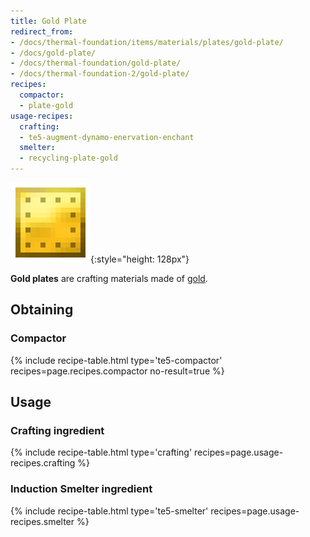 ```yaml
---
title: Gold Plate
redirect_from:
- /docs/thermal-foundation/items/materials/plates/gold-plate/
- /docs/gold-plate/
- /docs/thermal-foundation/gold-plate/
- /docs/thermal-foundation-2/gold-plate/
recipes:
  compactor:
  - plate-gold
usage-recipes:
  crafting:
  - te5-augment-dynamo-enervation-enchant
  smelter:
  - recycling-plate-gold
---
```


![Gold plate](/assets/images/thermal-foundation-2/plate-gold.png){:style="height: 128px"}


**Gold plates** are crafting materials made of
[gold](https://minecraft.gamepedia.com/Gold_Ingot).


Obtaining
---------

### Compactor
{% include recipe-table.html type='te5-compactor' recipes=page.recipes.compactor no-result=true %}


Usage
-----

### Crafting ingredient
{% include recipe-table.html type='crafting' recipes=page.usage-recipes.crafting %}

### Induction Smelter ingredient
{% include recipe-table.html type='te5-smelter' recipes=page.usage-recipes.smelter %}
